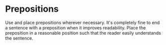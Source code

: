 # Prepositions

Use and place prepositions wherever necessary. It's completely fine to end a sentence with a preposition when it improves readability. Place the preposition in a reasonable position such that the reader easily understands the sentence.
